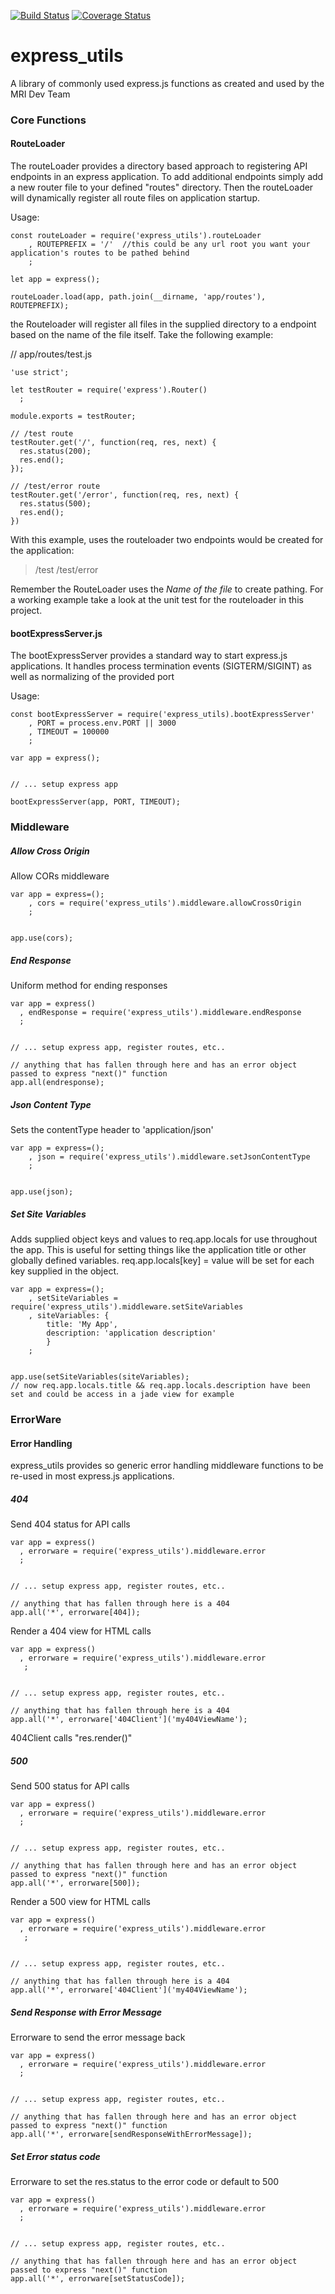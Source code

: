 [![Build Status](https://travis-ci.org/mridevteam/express_utils.svg?branch=master)](https://travis-ci.org/mridevteam/express_utils)
[![Coverage Status](https://coveralls.io/repos/github/mridevteam/express_utils/badge.svg?branch=master)](https://coveralls.io/github/mridevteam/express_utils?branch=master)

# express_utils
A library of commonly used express.js functions as created and used by the MRI Dev Team


### Core Functions

#### RouteLoader
The routeLoader provides a directory based approach to registering API endpoints in an express application.  To add additional endpoints simply add a new router file to your defined "routes" directory.
Then the routeLoader will dynamically register all route files on application startup.

Usage:

```
const routeLoader = require('express_utils').routeLoader
    , ROUTEPREFIX = '/'  //this could be any url root you want your application's routes to be pathed behind
    ;

let app = express();

routeLoader.load(app, path.join(__dirname, 'app/routes'), ROUTEPREFIX);

```
the Routeloader will register all files in the supplied directory to a endpoint based on the name of the file itself.  Take the following example:

// app/routes/test.js
```
'use strict';

let testRouter = require('express').Router()
  ;

module.exports = testRouter;

// /test route
testRouter.get('/', function(req, res, next) {
  res.status(200);
  res.end();
});

// /test/error route
testRouter.get('/error', function(req, res, next) {
  res.status(500);
  res.end();
})
```

With this example, uses the routeloader two endpoints would be created for the application:
> /test
> /test/error


Remember the RouteLoader uses the *Name of the file* to create pathing.  For a working example take a look at the unit test for the routeloader in this project.


#### bootExpressServer.js
The bootExpressServer provides a standard way to start express.js applications.  It handles process termination events (SIGTERM/SIGINT) as well as normalizing of the provided port


Usage:
```
const bootExpressServer = require('express_utils).bootExpressServer'
    , PORT = process.env.PORT || 3000
    , TIMEOUT = 100000
    ;

var app = express();


// ... setup express app

bootExpressServer(app, PORT, TIMEOUT);
```


### Middleware

##### Allow Cross Origin
Allow CORs middleware
```
var app = express=();
    , cors = require('express_utils').middleware.allowCrossOrigin
    ;


app.use(cors);
```

##### End Response
Uniform method for ending responses

```
var app = express()
  , endResponse = require('express_utils').middleware.endResponse
  ;


// ... setup express app, register routes, etc..

// anything that has fallen through here and has an error object passed to express "next()" function
app.all(endresponse);
```

##### Json Content Type
Sets the contentType header to 'application/json'
```
var app = express=();
    , json = require('express_utils').middleware.setJsonContentType
    ;


app.use(json);
```


##### Set Site Variables
Adds supplied object keys and values to req.app.locals for use throughout the app.  This is useful for setting things like the application title or other globally defined variables.
req.app.locals[key] = value will be set for each key supplied in the object.

```
var app = express=();
    , setSiteVariables = require('express_utils').middleware.setSiteVariables
    , siteVariables: {
        title: 'My App',
        description: 'application description'
        }
    ;


app.use(setSiteVariables(siteVariables);
// now req.app.locals.title && req.app.locals.description have been set and could be access in a jade view for example
```

### ErrorWare

#### Error Handling
express_utils provides so generic error handling middleware functions to be re-used in most express.js applications.

##### 404

Send 404 status for API calls
```
var app = express()
  , errorware = require('express_utils').middleware.error
  ;


// ... setup express app, register routes, etc..

// anything that has fallen through here is a 404
app.all('*', errorware[404]);
```

Render a 404 view for HTML calls
```
var app = express()
  , errorware = require('express_utils').middleware.error
   ;


// ... setup express app, register routes, etc..

// anything that has fallen through here is a 404
app.all('*', errorware['404Client']('my404ViewName');
```
404Client calls "res.render(<supplied view name>)"


##### 500

Send 500 status for API calls
```
var app = express()
  , errorware = require('express_utils').middleware.error
  ;


// ... setup express app, register routes, etc..

// anything that has fallen through here and has an error object passed to express "next()" function
app.all('*', errorware[500]);
```

Render a 500 view for HTML calls
```
var app = express()
  , errorware = require('express_utils').middleware.error
   ;


// ... setup express app, register routes, etc..

// anything that has fallen through here is a 404
app.all('*', errorware['404Client']('my404ViewName');
```

##### Send Response with Error Message
Errorware to send the error message back
```
var app = express()
  , errorware = require('express_utils').middleware.error
  ;


// ... setup express app, register routes, etc..

// anything that has fallen through here and has an error object passed to express "next()" function
app.all('*', errorware[sendResponseWithErrorMessage]);
```


##### Set Error status code
Errorware to set the res.status to the error code or default to 500
```
var app = express()
  , errorware = require('express_utils').middleware.error
  ;


// ... setup express app, register routes, etc..

// anything that has fallen through here and has an error object passed to express "next()" function
app.all('*', errorware[setStatusCode]);
```